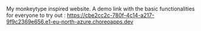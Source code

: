 My monkeytype inspired website. A demo link with the basic functionalities for everyone to try out : https://cbe2cc2c-780f-4c14-a217-9f9c2369e656.e1-eu-north-azure.choreoapps.dev
